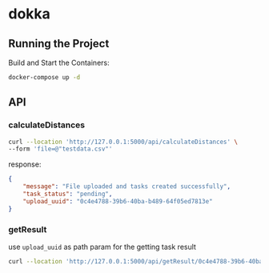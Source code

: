 # dokka

## Running the Project
Build and Start the Containers:

```bash
docker-compose up -d
```

## API

### calculateDistances
```bash
curl --location 'http://127.0.0.1:5000/api/calculateDistances' \
--form 'file=@"testdata.csv"'
```
response:
```json
{
    "message": "File uploaded and tasks created successfully",
    "task_status": "pending",
    "upload_uuid": "0c4e4788-39b6-40ba-b489-64f05ed7813e"
}
```

### getResult
use `upload_uuid` as path param for the getting task result
```bash
curl --location 'http://127.0.0.1:5000/api/getResult/0c4e4788-39b6-40ba-b489-64f05ed7813e'
```